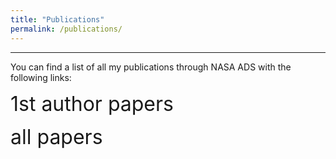 ```yaml
---
title: "Publications"
permalink: /publications/
---
```


------
You can find a list of all my publications through NASA ADS with the following links:<br>

<a href="https://ui.adsabs.harvard.edu/search/q=%20%20author%3A%22%5Elimberg%2C%20guilherme%22%20year%3A2021-&sort=date%20desc%2C%20bibcode%20desc&p_=0" style="text-decoration:none"><font size="6">1st author papers</font></a> <br>

<a href="https://ui.adsabs.harvard.edu/search/q=%20%20author%3A%22limberg%2C%20guilherme%22%20year%3A2021-&sort=date%20desc%2C%20bibcode%20desc&p_=0" style="text-decoration:none"><font size="6">all papers</font></a>

